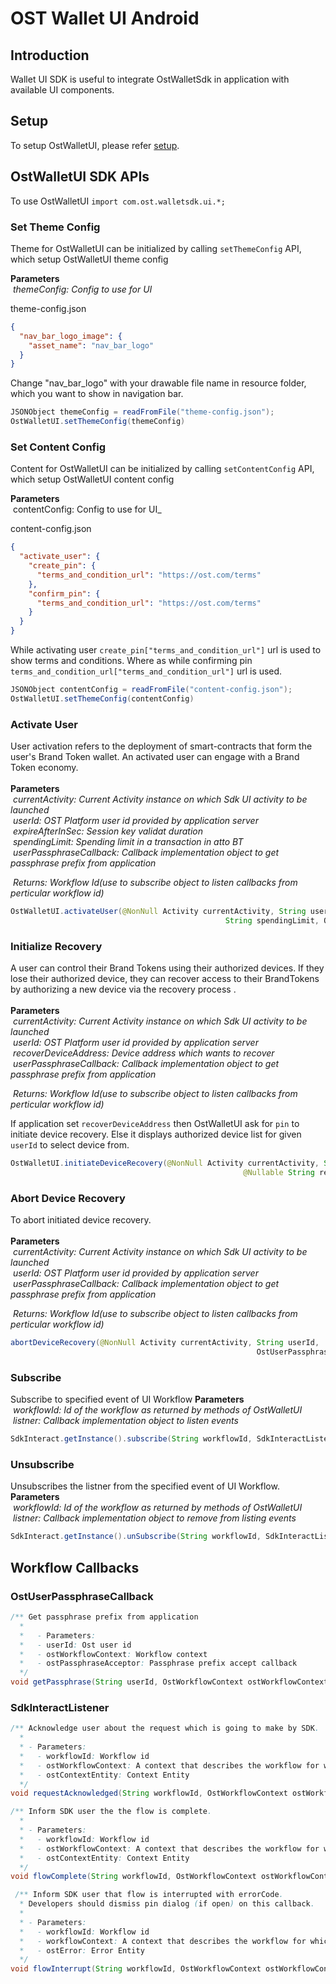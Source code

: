 # OST Wallet UI Android

## Introduction

Wallet UI SDK is useful to integrate OstWalletSdk in application with available UI components.

## Setup

To setup OstWalletUI, please refer [setup](https://github.com/ostdotcom/ost-wallet-sdk-android#setup).

## OstWalletUI SDK APIs
To use OstWalletUI `import com.ost.walletsdk.ui.*;`

### Set Theme Config

Theme for OstWalletUI can be initialized by calling `setThemeConfig` API, which setup OstWalletUI theme config

**Parameters**<br/>
&nbsp;_themeConfig: Config to use for UI_<br/>

theme-config.json 
```json
{
  "nav_bar_logo_image": {
    "asset_name": "nav_bar_logo"
  }
}
```
Change "nav_bar_logo" with your drawable file name in resource folder, which you want to show in navigation bar.
```java
JSONObject themeConfig = readFromFile("theme-config.json");
OstWalletUI.setThemeConfig(themeConfig)
```

### Set Content Config

Content for OstWalletUI can be initialized by calling `setContentConfig` API, which  setup OstWalletUI content config

**Parameters**<br/>
&nbsp;contentConfig: Config to use for UI_<br/>

content-config.json
```json
{
  "activate_user": {
    "create_pin": {
      "terms_and_condition_url": "https://ost.com/terms"
    },
    "confirm_pin": {
      "terms_and_condition_url": "https://ost.com/terms"
    }
  }
}
```
While activating user  `create_pin["terms_and_condition_url"]` url is used to show terms and conditions. Where as while confirming pin `terms_and_condition_url["terms_and_condition_url"]` url is used.
```java
JSONObject contentConfig = readFromFile("content-config.json");
OstWalletUI.setThemeConfig(contentConfig)
```

### Activate User

User activation refers to the deployment of smart-contracts that form the user's Brand Token wallet. An activated user can engage with a Brand Token economy.<br/><br/>
**Parameters**<br/>
&nbsp;_currentActivity: Current Activity instance on which Sdk UI activity to be launched_<br/>
&nbsp;_userId: OST Platform user id provided by application server_<br/>
&nbsp;_expireAfterInSec: Session key validat duration_<br/>
&nbsp;_spendingLimit: Spending limit in a transaction in atto BT_<br/>
&nbsp;_userPassphraseCallback: Callback implementation object to get passphrase prefix from application_<br/>

&nbsp;_Returns: Workflow Id(use to subscribe object to listen callbacks from perticular workflow id)_<br/>

```java
OstWalletUI.activateUser(@NonNull Activity currentActivity, String userId, long expiredAfterSecs,
                                                String spendingLimit, OstUserPassphraseCallback userPassphraseCallback)
```

### Initialize Recovery

A user can control their Brand Tokens using their authorized devices. If they lose their authorized device, they can recover access to their BrandTokens by authorizing a new device via the recovery process .<br/><br/>
**Parameters**<br/>
&nbsp;_currentActivity: Current Activity instance on which Sdk UI activity to be launched_<br/>
&nbsp;_userId: OST Platform user id provided by application server_<br/>
&nbsp;_recoverDeviceAddress: Device address which wants to recover_<br/>
&nbsp;_userPassphraseCallback: Callback implementation object to get passphrase prefix from application_<br/>

&nbsp;_Returns: Workflow Id(use to subscribe object to listen callbacks from perticular workflow id)_<br/>

If application set `recoverDeviceAddress` then OstWalletUI ask for `pin` to initiate device recovery. Else it displays authorized device list for given `userId` to select device from. 

```java
OstWalletUI.initiateDeviceRecovery(@NonNull Activity currentActivity, String userId,
                                                    @Nullable String recoverDeviceAddress, OstUserPassphraseCallback userPassphraseCallback)
```

### Abort Device Recovery

To abort initiated device recovery.<br/><br/>
**Parameters**<br/>
&nbsp;_currentActivity: Current Activity instance on which Sdk UI activity to be launched_<br/>
&nbsp;_userId: OST Platform user id provided by application server_<br/>
&nbsp;_userPassphraseCallback: Callback implementation object to get passphrase prefix from application_<br/>

&nbsp;_Returns: Workflow Id(use to subscribe object to listen callbacks from perticular workflow id)_<br/>

```java
abortDeviceRecovery(@NonNull Activity currentActivity, String userId,
                                                       OstUserPassphraseCallback userPassphraseCallback)
```


### Subscribe 

Subscribe to specified event of UI Workflow
**Parameters**<br/>
&nbsp;_workflowId: Id of the workflow as returned by methods of OstWalletUI_<br/>
&nbsp;_listner: Callback implementation object to listen events_<br/>

```java
SdkInteract.getInstance().subscribe(String workflowId, SdkInteractListener listener)
```

### Unsubscribe

Unsubscribes the listner from the specified event of UI Workflow.
**Parameters**<br/>
&nbsp;_workflowId: Id of the workflow as returned by methods of OstWalletUI_<br/>
&nbsp;_listner: Callback implementation object to remove from listing events_<br/>

```java
SdkInteract.getInstance().unSubscribe(String workflowId, SdkInteractListener listener)
```

## Workflow Callbacks

### OstUserPassphraseCallback

```java
/** Get passphrase prefix from application
  *
  *   - Parameters:
  *   - userId: Ost user id
  *   - ostWorkflowContext: Workflow context
  *   - ostPassphraseAcceptor: Passphrase prefix accept callback
  */
void getPassphrase(String userId, OstWorkflowContext ostWorkflowContext, OstPassphraseAcceptor ostPassphraseAcceptor)
```

### SdkInteractListener

```java
/** Acknowledge user about the request which is going to make by SDK.
  *
  * - Parameters:
  *   - workflowId: Workflow id
  *   - ostWorkflowContext: A context that describes the workflow for which the callback was triggered.
  *   - ostContextEntity: Context Entity
  */
void requestAcknowledged(String workflowId, OstWorkflowContext ostWorkflowContext, OstContextEntity ostContextEntity);
```

```java
/** Inform SDK user the the flow is complete.
  *
  * - Parameters:
  *   - workflowId: Workflow id
  *   - ostWorkflowContext: A context that describes the workflow for which the callback was triggered.
  *   - ostContextEntity: Context Entity
  */
void flowComplete(String workflowId, OstWorkflowContext ostWorkflowContext, OstContextEntity ostContextEntity);
```

```java
 /** Inform SDK user that flow is interrupted with errorCode.
  * Developers should dismiss pin dialog (if open) on this callback.
  *
  * - Parameters:
  *   - workflowId: Workflow id
  *   - workflowContext: A context that describes the workflow for which the callback was triggered.
  *   - ostError: Error Entity
  */
void flowInterrupt(String workflowId, OstWorkflowContext ostWorkflowContext, OstError ostError);
```
